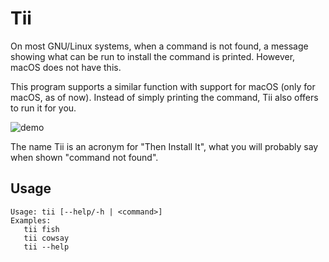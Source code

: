 # Tii

On most GNU/Linux systems, when a command is not found, a message showing what can be run to install the command is printed. However, macOS does not have this.

This program supports a similar function with support for macOS (only for macOS, as of now). Instead of simply printing the command, Tii also offers to run it for you.

[comment]: <> ([![asciicast]&#40;https://asciinema.org/a/5eqCdcG6V8PC1nkekxbJ6gTXW.svg&#41;]&#40;https://asciinema.org/a/5eqCdcG6V8PC1nkekxbJ6gTXW?autoplay=1&&#41;)

![demo](https://cloud-5no1v5e34.vercel.app/0ezgif-6-80cd802cef12.gif)

The name Tii is an acronym for "Then Install It", what you will probably say when shown "command not found".

## Usage

```text
Usage: tii [--help/-h | <command>]
Examples:
   tii fish
   tii cowsay
   tii --help
```